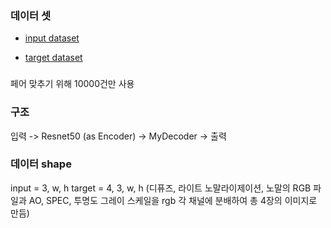 
### 데이터 셋
* [input dataset](https://t1h0q-my.sharepoint.com/personal/csbhr_t1h0q_onmicrosoft_com/_layouts/15/onedrive.aspx?ga=1&id=%2Fpersonal%2Fcsbhr%5Ft1h0q%5Fonmicrosoft%5Fcom%2FDocuments%2FRelease%2FFFHQ%2DUV%2Fdataset%2Fffhq%2Duv%2Fuv%2Dmaps)
                
* [target dataset](https://github.com/ubisoft/ubisoft-laforge-FFHQ-UV-Intrinsics)

### 
페어 맞추기 위해 10000건만 사용


### 구조 
입력 -> Resnet50 (as Encoder) -> MyDecoder -> 출력

### 데이터 shape
input = 3, w, h
target = 4, 3, w, h (디퓨즈, 라이트 노말라이제이션, 노말의 RGB 파일과 AO, SPEC, 투명도 그레이 스케일을 rgb 각 채널에 분배하여 총 4장의 이미지로 만듬)



 
